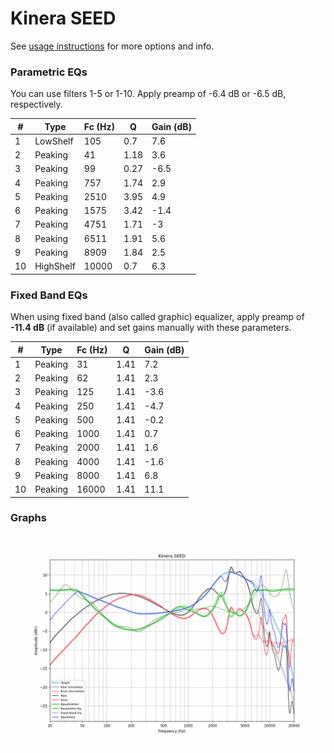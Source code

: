 # Kinera SEED
See [usage instructions](https://github.com/jaakkopasanen/AutoEq#usage) for more options and info.

### Parametric EQs
You can use filters 1-5 or 1-10. Apply preamp of -6.4 dB or -6.5 dB, respectively.

|   # | Type      |   Fc (Hz) |    Q |   Gain (dB) |
|-----|-----------|-----------|------|-------------|
|   1 | LowShelf  |       105 | 0.7  |         7.6 |
|   2 | Peaking   |        41 | 1.18 |         3.6 |
|   3 | Peaking   |        99 | 0.27 |        -6.5 |
|   4 | Peaking   |       757 | 1.74 |         2.9 |
|   5 | Peaking   |      2510 | 3.95 |         4.9 |
|   6 | Peaking   |      1575 | 3.42 |        -1.4 |
|   7 | Peaking   |      4751 | 1.71 |        -3   |
|   8 | Peaking   |      6511 | 1.91 |         5.6 |
|   9 | Peaking   |      8909 | 1.84 |         2.5 |
|  10 | HighShelf |     10000 | 0.7  |         6.3 |

### Fixed Band EQs
When using fixed band (also called graphic) equalizer, apply preamp of **-11.4 dB** (if available) and set gains manually with these parameters.

|   # | Type    |   Fc (Hz) |    Q |   Gain (dB) |
|-----|---------|-----------|------|-------------|
|   1 | Peaking |        31 | 1.41 |         7.2 |
|   2 | Peaking |        62 | 1.41 |         2.3 |
|   3 | Peaking |       125 | 1.41 |        -3.6 |
|   4 | Peaking |       250 | 1.41 |        -4.7 |
|   5 | Peaking |       500 | 1.41 |        -0.2 |
|   6 | Peaking |      1000 | 1.41 |         0.7 |
|   7 | Peaking |      2000 | 1.41 |         1.6 |
|   8 | Peaking |      4000 | 1.41 |        -1.6 |
|   9 | Peaking |      8000 | 1.41 |         6.8 |
|  10 | Peaking |     16000 | 1.41 |        11.1 |

### Graphs
![](./Kinera%20SEED.png)
